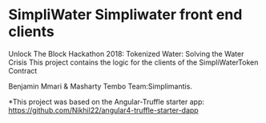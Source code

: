 # SimpliWater Simpliwater front end clients

Unlock The Block Hackathon 2018: Tokenized Water: Solving the Water Crisis
This project contains the logic for the clients of the SimpliWaterToken Contract

Benjamin Mmari & Masharty Tembo
Team:Simplimantis.


*This project was based on the Angular-Truffle starter app: https://github.com/Nikhil22/angular4-truffle-starter-dapp
